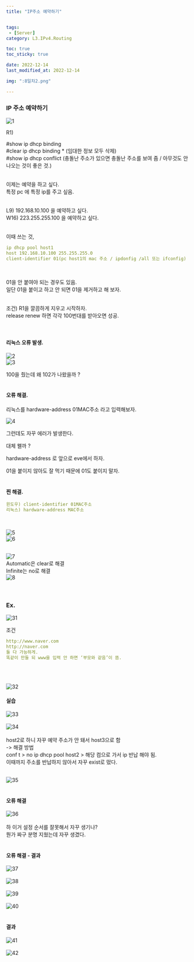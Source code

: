 ```yaml
---
title: "IP주소 예약하기"


tags:
 - [Server]
category: L3.IPv4.Routing

toc: true
toc_sticky: true

date: 2022-12-14
last_modified_at: 2022-12-14

img: ":8일차2.png"

---
```


<!-- outline-start -->

### IP 주소 예약하기 <br/>


![1](https://user-images.githubusercontent.com/117553252/213336559-4dba92a9-8b3d-44e7-8382-2f43ae57be31.png)


R1)<br/>

#show ip dhcp binding<br/>
#clear ip dhcp binding * (임대한 정보 모두 삭제)<br/>
#show ip dhcp conflict (충돌난 주소가 있으면 충돌난 주소를 보여 줌 / 아무것도 안 나오는 것이 좋은 것.)<br/><br/>

이제는 예약을 하고 싶다. <br/>
특정 pc 에 특정 ip를 주고 싶음.<br/><br/>

L9) 192.168.10.100 을 예약하고 싶다.<br/>
W16) 223.255.255.100 을 예약하고 싶다.<br/><br/>


이때 쓰는 것,<br/>

```yaml
ip dhcp pool host1
host 192.168.10.100 255.255.255.0
client-identifier 01(pc host1의 mac 주소 / ipdonfig /all 또는 ifconfig)
```
<br/>

01을 안 붙여야 되는 경우도 있음.<br/>
일단 01을 붙이고 하고 안 되면 01을 제거하고 해 보자.<br/><br/>

조건) R1을 깔끔하게 지우고 시작하자.<br/>
release renew 하면 각각 100번대를 받아오면 성공.<br/><br/><br/>




#### 리눅스 오류 발생. <br/>

![2](https://user-images.githubusercontent.com/117553252/213336565-dbd55165-95ac-4ba0-97a2-f2d6b6a841f7.png)
<br/>
![3](https://user-images.githubusercontent.com/117553252/213336567-7827ab2a-5106-45ec-9b4e-32d2e73cb2dc.png)
<br/>

100을 줬는데 왜 102가 나왔을까 ?<br/><br/>




#### 오류 해결. <br/>

리눅스를 hardware-address 01MAC주소 라고 입력해보자.<br/>


![4](https://user-images.githubusercontent.com/117553252/213336571-b71e3a86-d8c9-4c8f-998b-585995f365af.png)
<br/>

그런데도 자꾸 에러가 발생한다.<br/>

대체 왤까 ?<br/>

 hardware-address 로 앞으로 eve에서 하자.<br/>

01을 붙이지 않아도 잘 먹기 때문에 01도 붙이지 말자.<br/><br/>




#### 찐 해결. <br/>

```yaml
윈도우) client-identifier 01MAC주소
리눅스) hardware-address MAC주소
```
<br/>


![5](https://user-images.githubusercontent.com/117553252/213336574-6c773692-da20-4c8c-a394-da94ff937c55.png)
<br/>
![6](https://user-images.githubusercontent.com/117553252/213336575-63feafbc-3340-4119-85e0-39411b4da3e5.png)
<br/><br/>

![7](https://user-images.githubusercontent.com/117553252/213336578-7e8b8d58-3cd1-4b7a-b8ff-5c42499ebd9d.png)
<br/>
Automatic은 clear로 해결<br/>
Infinite는 no로 해결<br/>
![8](https://user-images.githubusercontent.com/117553252/213336580-b51d5464-c4f6-4d1a-af88-640e4d44534e.png)
<br/><br/><br/>





### Ex. <br/>

![31](https://user-images.githubusercontent.com/117553252/213599678-2f8c0e2b-63de-4c53-a18c-7d9f7920bf57.png)
<br/>

조건<br/>
```yaml
http://www.naver.com
http://naver.com
둘 다 가능하게.
똑같이 만들 되 www을 입력 안 하면 ‘부모와 같음’이 뜸.
```
<br/><br/>

![32](https://user-images.githubusercontent.com/117553252/213599685-ab3f23f4-41e5-4cde-be3a-aaf8ea4bc070.png)
<br/>

#### 실습 <br/>

![33](https://user-images.githubusercontent.com/117553252/213599687-227bb6ed-a8a5-48bc-8f3c-4368380fd00a.png)
<br/><br/>
![34](https://user-images.githubusercontent.com/117553252/213599688-2c42670b-1fdd-469f-b9c5-c93e6a119d4e.png)
<br/><br/>
host2로 하니 자꾸 예약 주소가 안 돼서 host3으로 함 <br/>
-> 해결 방법 <br/>
conf t > no ip dhcp pool host2 > 해당 컴으로 가서 ip 반납 해야 됨.<br/>
이때까지 주소를 반납하지 않아서 자꾸 exist로 떴다.<br/><br/>

![35](https://user-images.githubusercontent.com/117553252/213599690-75e82fb3-4240-45a6-8ceb-05b950b59cff.png)
<br/><br/>


#### 오류 해결 <br/>

![36](https://user-images.githubusercontent.com/117553252/213599691-84d3fa50-d2ed-441e-8e89-30e3b5756c6e.png)
<br/><br/>
하 이거 설정 순서를 잘못해서 자꾸 생기나?<br/>
뭔가 짜구 분명 지웠는데 자꾸 생겼다.<br/><br/>

#### 오류 해결 - 결과 <br/>

![37](https://user-images.githubusercontent.com/117553252/213599692-74820899-20b5-4760-8a7b-165cf5a94dc9.png)
<br/><br/>
![38](https://user-images.githubusercontent.com/117553252/213599695-58c08da2-a09a-403a-bbe3-786f6c3f5084.png)
<br/><br/>
![39](https://user-images.githubusercontent.com/117553252/213599696-39f6feea-1637-4394-81e5-0370d975574d.png)
<br/><br/>
![40](https://user-images.githubusercontent.com/117553252/213599698-363683ec-9911-402a-acd4-b6a55a529a7f.png)
<br/><br/>


#### 결과 <br/>

![41](https://user-images.githubusercontent.com/117553252/213599700-096fd0fa-690d-4f91-9791-6eaafc76cefa.png)
<br/><br/>
![42](https://user-images.githubusercontent.com/117553252/213599704-edcfd655-93e4-4bae-b2d5-387497e2caa2.png)
<br/><br/>

